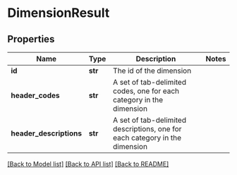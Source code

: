 # DimensionResult

## Properties
Name | Type | Description | Notes
------------ | ------------- | ------------- | -------------
**id** | **str** | The id of the dimension | 
**header_codes** | **str** | A set of tab-delimited codes, one for each category in the dimension | 
**header_descriptions** | **str** | A set of tab-delimited descriptions, one for each category in the dimension | 

[[Back to Model list]](../README.md#documentation-for-models) [[Back to API list]](../README.md#documentation-for-api-endpoints) [[Back to README]](../README.md)


